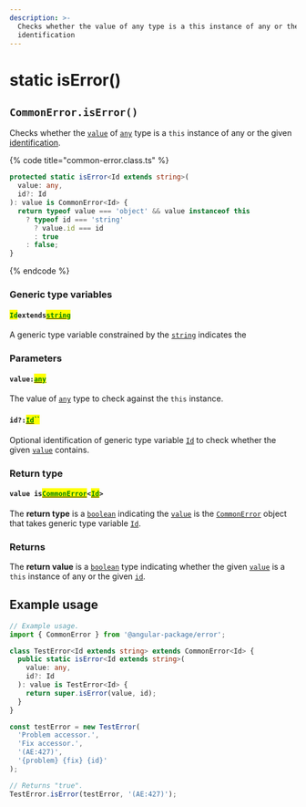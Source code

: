 ```yaml
---
description: >-
  Checks whether the value of any type is a this instance of any or the given
  identification
---
```


# static isError()

## `CommonError.isError()`

Checks whether the [`value`](static-iserror.md#value-any) of [`any`](https://www.typescriptlang.org/docs/handbook/basic-types.html#any) type is a `this` instance of any or the given [identification](static-iserror.md#id-id).

{% code title="common-error.class.ts" %}
```typescript
protected static isError<Id extends string>(
  value: any,
  id?: Id
): value is CommonError<Id> {
  return typeof value === 'object' && value instanceof this
    ? typeof id === 'string'
      ? value.id === id
      : true
    : false;
}
```
{% endcode %}

### Generic type variables

#### <mark style="color:green;">`Id`</mark>`extends`[<mark style="color:green;">`string`</mark>](https://www.typescriptlang.org/docs/handbook/basic-types.html#string)

A generic type variable constrained by the [`string`](https://www.typescriptlang.org/docs/handbook/basic-types.html#string) indicates the&#x20;

### Parameters

#### `value:`[<mark style="color:green;">`any`</mark>](https://www.typescriptlang.org/docs/handbook/basic-types.html#any)

The value of [`any`](https://www.typescriptlang.org/docs/handbook/basic-types.html#any) type to check against the `this` instance.

#### `id?:`[<mark style="color:green;">`Id`</mark>](static-iserror.md#id-extends-string)<mark style="color:green;">``</mark>

Optional identification of generic type variable [`Id`](static-iserror.md#idextendsstring) to check whether the given [`value`](static-iserror.md#value-any) contains.

### Return type

#### `value is`[<mark style="color:green;">`CommonError`</mark>](broken-reference)`<`[<mark style="color:green;">`Id`</mark>](../generic-type-variables.md#wrap-opening)`>`

The **return type** is a [`boolean`](https://www.typescriptlang.org/docs/handbook/basic-types.html#boolean) indicating the [`value`](static-iserror.md#value-any) is the [`CommonError`](broken-reference) object that takes generic type variable [`Id`](../generic-type-variables.md#commonerror-less-than-id-greater-than).

### Returns

The **return value** is a [`boolean`](https://developer.mozilla.org/en-US/docs/Web/JavaScript/Reference/Global\_Objects/Boolean) type indicating whether the given [`value`](static-iserror.md#value-any) is a `this` instance of any or the given [`id`](static-iserror.md#id-id).

## Example usage

```typescript
// Example usage.
import { CommonError } from '@angular-package/error';

class TestError<Id extends string> extends CommonError<Id> {
  public static isError<Id extends string>(
    value: any,
    id?: Id
  ): value is TestError<Id> {
    return super.isError(value, id);
  }
}

const testError = new TestError(
  'Problem accessor.',
  'Fix accessor.',
  '(AE:427)',
  '{problem} {fix} {id}'
);

// Returns "true".
TestError.isError(testError, '(AE:427)');
```
